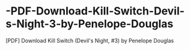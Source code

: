 # -PDF-Download-Kill-Switch-Devil-s-Night-3-by-Penelope-Douglas
[PDF] Download Kill Switch (Devil's Night, #3) by Penelope Douglas
